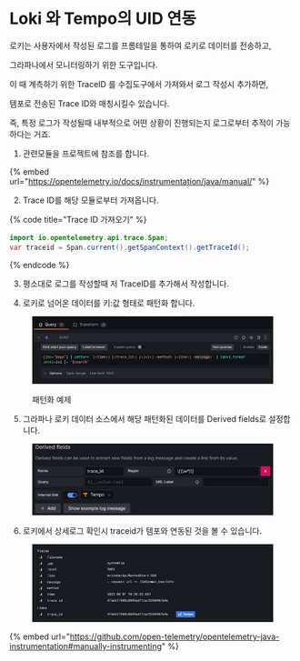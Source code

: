 # Loki 와 Tempo의 UID 연동

로키는 사용자에서 작성된 로그를 프롬테일을 통하여 로키로 데이터를 전송하고,&#x20;

그라파나에서 모니터링하기 위한 도구입니다.&#x20;



이 때 계측하기 위한 TraceID 를 수집도구에서 가져와서 로그 작성시 추가하면,

템포로 전송된 Trace ID와 매칭시킬수 있습니다.&#x20;



즉,  특정 로그가 작성될때 내부적으로 어떤 상황이 진행되는지 로그로부터 추적이 가능 하다는 거죠.



1. 관련모듈을 프로젝트에 참조를 합니다.&#x20;

{% embed url="https://opentelemetry.io/docs/instrumentation/java/manual/" %}

2. Trace ID를 해당 모듈로부터 가져옵니다.&#x20;

{% code title="Trace ID 가져오기" %}
```java
import io.opentelemetry.api.trace.Span;
var traceid = Span.current().getSpanContext().getTraceId();
```
{% endcode %}

3. 평소대로 로그를 작성할때 저 TraceID를 추가해서 작성합니다.&#x20;



4. 로키로 넘어온 데이터를 키:값 형태로 패턴화 합니다.&#x20;

<figure><img src="../../.gitbook/assets/image (1) (1) (1).png" alt=""><figcaption><p>패턴화 예제</p></figcaption></figure>

5. 그라파나 로키 데이터 소스에서 해당 패턴화된 데이터를 Derived fields로 설정합니다.

<figure><img src="../../.gitbook/assets/image (3).png" alt=""><figcaption></figcaption></figure>

6. 로키에서 상세로그 확인시 traceid가 템포와 연동된 것을 볼 수 있습니다.&#x20;

<figure><img src="../../.gitbook/assets/image (7).png" alt=""><figcaption></figcaption></figure>

{% embed url="https://github.com/open-telemetry/opentelemetry-java-instrumentation#manually-instrumenting" %}



